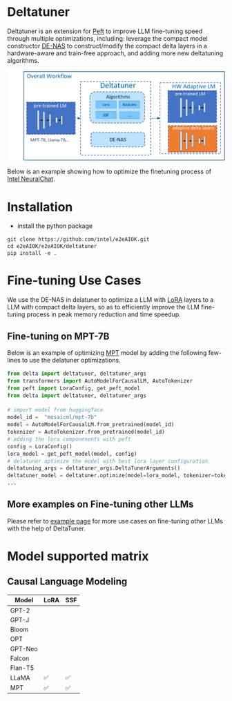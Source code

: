 Deltatuner
============
Deltatuner is an extension for [Peft](https://github.com/huggingface/peft) to improve LLM fine-tuning speed through multiple optimizations, including: leverage the compact model constructor [DE-NAS](https://github.com/intel/e2eAIOK/tree/main/e2eAIOK/DeNas) to construct/modify the compact delta layers in a hardware-aware and train-free approach, and adding more new deltatuning algorithms.

![Architecure](./doc/deltatuner.png)

Below is an example showing how to optimize the finetuning process of [Intel NeuralChat](https://github.com/intel/intel-extension-for-transformers/tree/main/workflows/chatbot/fine_tuning).

# Installation
- install the python package
```shell
git clone https://github.com/intel/e2eAIOK.git
cd e2eAIOK/e2eAIOK/deltatuner
pip install -e .
```


# Fine-tuning Use Cases

We use the DE-NAS in delatuner to optimize a LLM with [LoRA](https://arxiv.org/pdf/2106.09685.pdf) layers to a LLM with compact delta layers, so as to efficiently improve the LLM fine-tuning process in peak memory reduction and time speedup. 

## Fine-tuning on MPT-7B
Below is an example of optimizing [MPT](https://huggingface.co/mosaicml/mpt-7b) model by adding the following few-lines to use the delatuner optimizations. 

```python
from delta import deltatuner, deltatuner_args
from transformers import AutoModelForCausalLM, AutoTokenizer
from peft import LoraConfig, get_peft_model
from delta import deltatuner, deltatuner_args

# import model from huggingface
model_id =  "mosaicml/mpt-7b"
model = AutoModelForCausalLM.from_pretrained(model_id)
tokenizer = AutoTokenizer.from_pretrained(model_id)
# adding the lora componenents with peft
config = LoraConfig()
lora_model = get_peft_model(model, config) 
# delatuner optimize the model with best lora layer configuration
deltatuning_args = deltatuner_args.DeltaTunerArguments()
deltatuner_model = deltatuner.optimize(model=lora_model, tokenizer=tokenizer, deltatuning_args=deltatuning_args)
...
```

## More examples on Fine-tuning other LLMs

Please refer to [example page](https://github.com/intel/e2eAIOK/tree/main/example) for more use cases on fine-tuning other LLMs with the help of DeltaTuner.

# Model supported matrix

## Causal Language Modeling

| Model        | LoRA | SSF  |
|--------------| ---- | ---- |
| GPT-2        |  |  |
| GPT-J        |  |  |
| Bloom        |  |  |
| OPT          |  |  |
| GPT-Neo      |  |  |
| Falcon       |  |  |
| Flan-T5      |  |  |
| LLaMA        | ✅  | ✅  |
| MPT          | ✅  | ✅  |
